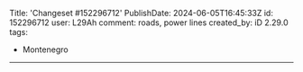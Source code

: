 Title: 'Changeset #152296712'
PublishDate: 2024-06-05T16:45:33Z
id: 152296712
user: L29Ah
comment: roads, power lines
created_by: iD 2.29.0
tags:
- Montenegro

---
